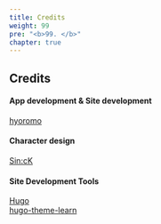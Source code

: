 ```yaml
---
title: Credits
weight: 99
pre: "<b>99. </b>"
chapter: true
---
```


## Credits

#### App development & Site development

[hyoromo](https://twitter.com/hyoromo)

#### Character design

[Sin:cK](https://www.sinck-strangebox.com/)

#### Site Development Tools

[Hugo](https://gohugo.io/)<br>
[hugo-theme-learn](https://github.com/matcornic/hugo-theme-learn/)